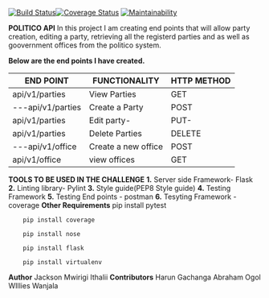 [![Build Status](https://travis-ci.org/Jacksonmwirigi/politico.svg?branch=develop)](https://travis-ci.org/Jacksonmwirigi/politico)[![Coverage Status](https://coveralls.io/repos/github/Jacksonmwirigi/politico/badge.svg?branch=develop)](https://coveralls.io/github/Jacksonmwirigi/politico?branch=develop) [![Maintainability](https://api.codeclimate.com/v1/badges/7dfc59d33df29d7d5cbf/maintainability)](https://codeclimate.com/github/Jacksonmwirigi/politico/maintainability)

**POLITICO API**
In this project I am creating  end points that will allow party creation, editing a party, retrieving all the registerd parties and as well as goovernment offices from the politico system. 

**Below are the end points I have created.**

|    END POINT    | FUNCTIONALITY  |  HTTP METHOD  | 
|-----------------|----------------|---------------|
|  api/v1/parties | View Parties   |      GET
|---api/v1/parties | Create a Party |     POST     |
|   api/v1/parties |Edit party-     |     PUT-     |
|  api/v1/parties |  Delete  Parties |   DELETE    | 
|---api/v1/office | Create a new office |   POST   |
|   api/v1/office |view offices    |      GET      |
**TOOLS TO BE USED IN THE CHALLENGE**
**1.** Server side Framework- Flask
**2.** Linting library- Pylint
**3.** Style guide(PEP8 Style guide)
**4.** Testing Framework
**5.** Testing End points - postman
**6.** Tesyting Framework -coverage
**Other Requirements**
        pip install pytest 

        pip install coverage

        pip install nose

        pip install flask

        pip install virtualenv

**Author**
Jackson Mwirigi Ithalii
**Contributors**
Harun Gachanga
Abraham Ogol
WIllies Wanjala